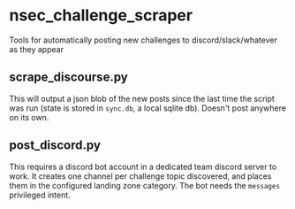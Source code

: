 # nsec_challenge_scraper
Tools for automatically posting new challenges to discord/slack/whatever as they appear

## scrape_discourse.py
This will output a json blob of the new posts since the last time the script was run (state is stored in `sync.db`, a local sqlite db). Doesn't post anywhere on its own.

## post_discord.py
This requires a discord bot account in a dedicated team discord server to work. It creates one channel per challenge topic discovered, and places them in the configured landing zone category. The bot needs the `messages` privileged intent.

